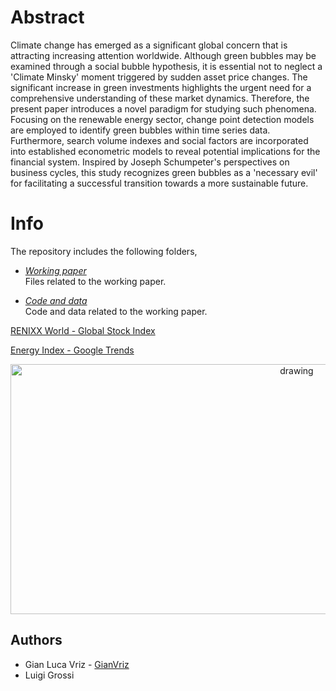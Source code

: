 # Abstract
Climate change has emerged as a significant global concern that is attracting increasing attention worldwide. Although green bubbles may be examined through a social bubble hypothesis, it is essential not to neglect a 'Climate Minsky' moment triggered by sudden asset price changes. The significant increase in green investments highlights the urgent need for a comprehensive understanding of these market dynamics. Therefore, the present paper introduces a novel paradigm for studying such phenomena. Focusing on the renewable energy sector, change point detection models are employed to identify green bubbles within time series data. Furthermore, search volume indexes and social factors are incorporated into established econometric models to reveal potential implications for the financial system. Inspired by Joseph Schumpeter's perspectives on business cycles, this study recognizes green bubbles as a 'necessary evil' for facilitating a successful transition towards a more sustainable future. 

  # Info
The repository includes the following folders,
* *[Working paper](https://github.com/GianVriz/Green-Bubbles-A-Four-Stage-Paradigm-for-Detection-and-Propagation/tree/main/Working%20paper)* \
    Files related to the working paper.

 * *[Code and data](https://github.com/GianVriz/Green-Bubbles-A-Four-Stage-Paradigm-for-Detection-and-Propagation/tree/main/Code%20and%20Data)* \
   Code and data related to the working paper.

[RENIXX World - Global Stock Index](https://www.renewable-energy-industry.com/stocks/)

[Energy Index - Google Trends](https://trends.google.it/trends/explore?date=all&q=Energy%20index&hl=it)

 <p align="center">
 <img src="https://github.com/GianVriz/Green-bubble-detection-and-propagation-in-the-energy-market/blob/main/Working%20paper/Bubble_d.png" alt="drawing" width="900" height="400"/> 

 ## Authors
* Gian Luca Vriz - [GianVriz](https://github.com/GianVriz)
* Luigi Grossi
